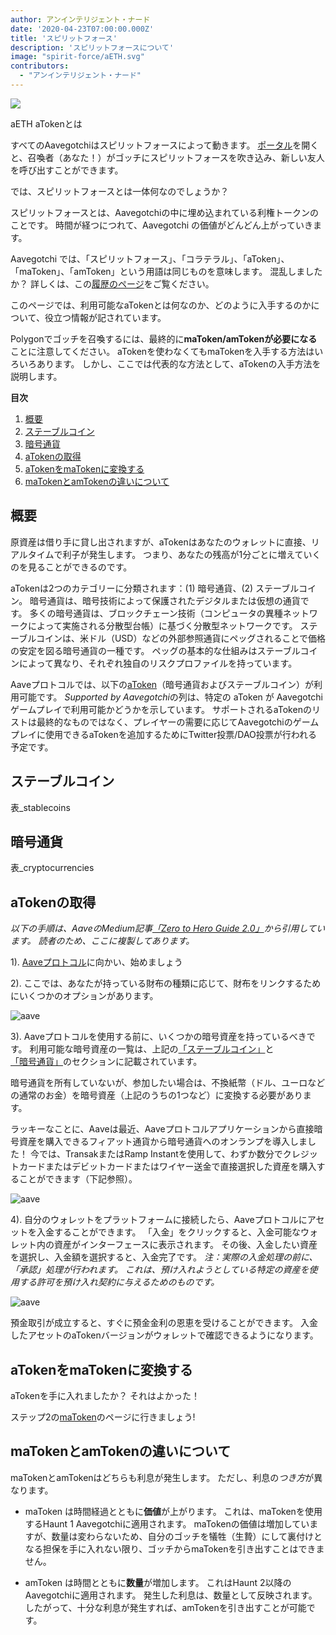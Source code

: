 ```yaml
---
author: アンインテリジェント・ナード
date: '2020-04-23T07:00:00.000Z'
title: 'スピリットフォース'
description: 'スピリットフォースについて'
image: "spirit-force/aETH.svg"
contributors:
  - "アンインテリジェント・ナード"
---
```


<div class="headerImageContainer">
<img class="headerImage" src="/spirit-force/aETH.png">
<p class="headerImageText">aETH aTokenとは</p>
</div>

すべてのAavegotchiはスピリットフォースによって動きます。 [ポータル](/portals)を開くと、召喚者（あなた！）がゴッチにスピリットフォースを吹き込み、新しい友人を呼び出すことができます。

では、スピリットフォースとは一体何なのでしょうか？

スピリットフォースとは、Aavegotchiの中に埋め込まれている利権トークンのことです。 時間が経つにつれて、Aavegotchi の価値がどんどん上がっていきます。

Aavegotchi では、「スピリットフォース」、「コラテラル」、「aToken」、「maToken」、「amToken」という用語は同じものを意味します。 混乱しましたか？ 詳しくは、この[履歴のページ](/spirit-force-history)をご覧ください。

このページでは、利用可能なaTokenとは何なのか、どのように入手するのかについて、役立つ情報が記されています。

Polygonでゴッチを召喚するには、最終的に**maToken/amTokenが必要になる**ことに注意してください。 aTokenを使わなくてもmaTokenを入手する方法はいろいろあります。 しかし、ここでは代表的な方法として、aTokenの入手方法を説明します。

<div class="contentsBox">

**目次**

<ol>
<li><a href=#about>概要</a></li>
<li><a href=#stablecoins>ステーブルコイン</a></li>
<li><a href=#cryptocurrencies>暗号通貨</a></li>
<li><a href=#getting-atokens>aTokenの取得</a></li>
<li><a href=#converting-atokens-into-matokens>aTokenをmaTokenに変換する</a></li>
<li><a href=#differences-between-matokens-and-amtokens>maTokenとamTokenの違いについて</a></li>
</ol>

</div>

## 概要

原資産は借り手に貸し出されますが、aTokenはあなたのウォレットに直接、リアルタイムで利子が発生します。 つまり、あなたの残高が1分ごとに増えていくのを見ることができるのです。

aTokenは2つのカテゴリーに分類されます：(1) 暗号通貨、(2) ステーブルコイン。 暗号通貨は、暗号技術によって保護されたデジタルまたは仮想の通貨です。 多くの暗号通貨は、ブロックチェーン技術（コンピュータの異種ネットワークによって実施される分散型台帳）に基づく分散型ネットワークです。 ステーブルコインは、米ドル（USD）などの外部参照通貨にペッグされることで価格の安定を図る暗号通貨の一種です。 ペッグの基本的な仕組みはステーブルコインによって異なり、それぞれ独自のリスクプロファイルを持っています。

Aaveプロトコルでは、以下の[aToken](https://docs.aave.com/developers/deployed-contracts/deployed-contract-instances)（暗号通貨およびステーブルコイン）が利用可能です。 *Supported by Aavegotchi*の列は、特定の aToken が Aavegotchi ゲームプレイで利用可能かどうかを示しています。 サポートされるaTokenのリストは最終的なものではなく、プレイヤーの需要に応じてAavegotchiのゲームプレイに使用できるaTokenを追加するためにTwitter投票/DAO投票が行われる予定です。

## ステーブルコイン

表_stablecoins

## 暗号通貨

表_cryptocurrencies

## aTokenの取得

*以下の手順は、AaveのMedium記事[「Zero to Hero Guide 2.0」](https://medium.com/aave/aave-protocol-zero-to-hero-guide-e3f206e57e45)から引用しています。 読者のため、ここに複製してあります。*

1).  <a href = "https://app.aave.com/">Aaveプロトコル</a>に向かい、始めましょう

2).  ここでは、あなたが持っている財布の種類に応じて、財布をリンクするためにいくつかのオプションがあります。

<img src = "/spirit-force/connect-your-wallet.png" alt = "aave" class="bodyImage" />

3).  Aaveプロトコルを使用する前に、いくつかの暗号資産を持っているべきです。 利用可能な暗号資産の一覧は、上記の<a href=#stablecoins>「ステーブルコイン」</a>と<a href=#cryptocurrencies>「暗号通貨」</a>のセクションに記載されています。

暗号通貨を所有していないが、参加したい場合は、不換紙幣（ドル、ユーロなどの通常のお金）を暗号資産（上記のうちの1つなど）に変換する必要があります。

ラッキーなことに、Aaveは最近、Aaveプロトコルアプリケーションから直接暗号資産を購入できるフィアット通貨から暗号通貨へのオンランプを導入しました！ 今では、TransakまたはRamp Instantを使用して、わずか数分でクレジットカードまたはデビットカードまたはワイヤー送金で直接選択した資産を購入することができます（下記参照）。

<img src = "/spirit-force/buy-with-fiat.png" alt = "aave" class="bodyImage" />

4).  自分のウォレットをプラットフォームに接続したら、Aaveプロトコルにアセットを入金することができます。 「入金」をクリックすると、入金可能なウォレット内の資産がインターフェースに表示されます。 その後、入金したい資産を選択し、入金額を選択すると、入金完了です。 *注：実際の入金処理の前に、「承認」処理が行われます。 これは、預け入れようとしている特定の資産を使用する許可を預け入れ契約に与えるためのものです。*

<img src = "/spirit-force/deposit.gif" alt = "aave" class="bodyImage" />

預金取引が成立すると、すぐに預金金利の恩恵を受けることができます。 入金したアセットのaTokenバージョンがウォレットで確認できるようになります。

## aTokenをmaTokenに変換する

aTokenを手に入れましたか？ それはよかった！

ステップ2の[maToken](/matokens)のページに行きましょう!

## maTokenとamTokenの違いについて

maTokenとamTokenはどちらも利息が発生します。 ただし、利息の*つき方*が異なります。

* maToken は時間経過とともに**価値**が上がります。 これは、maTokenを使用するHaunt 1 Aavegotchiに適用されます。 maTokenの価値は増加していますが、数量は変わらないため、自分のゴッチを犠牲（生贄）にして裏付けとなる担保を手に入れない限り、ゴッチからmaTokenを引き出すことはできません。

* amToken は時間とともに**数量**が増加します。 これはHaunt 2以降のAavegotchiに適用されます。 発生した利息は、数量として反映されます。 したがって、十分な利息が発生すれば、amTokenを引き出すことが可能です。